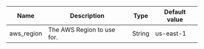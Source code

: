 


| Name | Description | Type | Default value |
|-|-|-|-|
| aws_region | The AWS Region to use for. | String | us-east-1 |